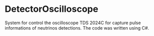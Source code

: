 # DetectorOscilloscope

System for control the oscilloscope TDS 2024C for capture pulse informations of neutrinos detections. The code was written using C#. 
